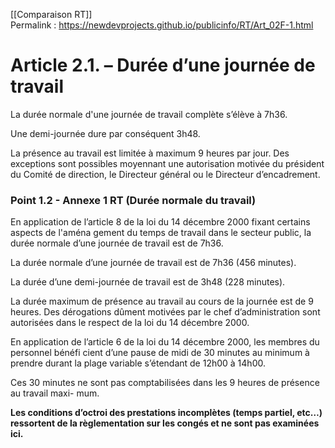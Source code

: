 [[Comparaison RT]]  
Permalink : https://newdevprojects.github.io/publicinfo/RT/Art_02F-1.html

# Article 2.1. – Durée d’une journée de travail

La durée normale d'une journée de travail complète s’élève à 7h36.

Une demi-journée dure par conséquent 3h48.

La présence au travail est limitée à maximum 9 heures par jour. Des exceptions sont possibles moyennant une autorisation motivée du président du Comité de direction, le Directeur général ou le Directeur d’encadrement. 

### Point 1.2 - Annexe 1 RT (Durée normale du travail)

En application de l’article 8 de la loi du 14 décembre 2000 fixant certains aspects de l'aména
gement du temps de travail dans le secteur public, la durée normale d’une journée de travail 
est de 7h36. 

La durée normale d’une journée de travail est de 7h36 (456 minutes). 

La durée d’une demi-journée de travail est de 3h48 (228 minutes). 

La durée maximum de présence au travail au cours de la journée est de 9 heures. Des dérogations dûment motivées par le chef d’administration sont autorisées dans le respect de la loi du 14 décembre 2000. 

En application de l’article 6 de la loi du 14 décembre 2000, les membres du personnel bénéfi
cient d’une pause de midi de 30 minutes au minimum à prendre durant la plage variable 
s’étendant de 12h00 à 14h00.

Ces 30 minutes ne sont pas comptabilisées dans les 9 heures de présence au travail maxi-
mum. 

**Les conditions d’octroi des prestations incomplètes (temps partiel, etc…) ressortent de 
la règlementation sur les congés et ne sont pas examinées ici.** 

